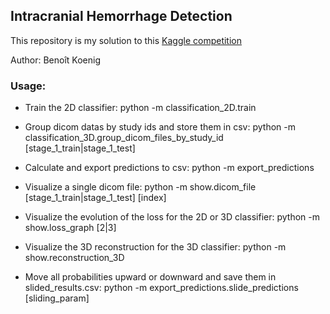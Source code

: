 ## Intracranial Hemorrhage Detection

This repository is my solution to this [Kaggle competition](https://www.kaggle.com/c/rsna-intracranial-hemorrhage-detection)

Author: Benoît Koenig

### Usage:

- Train the 2D classifier: python -m classification_2D.train

- Group dicom datas by study ids and store them in csv: python -m classification_3D.group_dicom_files_by_study_id [stage_1_train|stage_1_test]

- Calculate and export predictions to csv: python -m export_predictions

- Visualize a single dicom file: python -m show.dicom_file [stage_1_train|stage_1_test] [index]

- Visualize the evolution of the loss for the 2D or 3D classifier: python -m show.loss_graph [2|3]

- Visualize the 3D reconstruction for the 3D classifier: python -m show.reconstruction_3D

- Move all probabilities upward or downward and save them in slided_results.csv: python -m export_predictions.slide_predictions [sliding_param]
